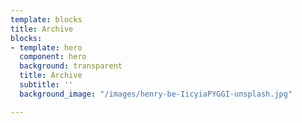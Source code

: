 ```yaml
---
template: blocks
title: Archive
blocks:
- template: hero
  component: hero
  background: transparent
  title: Archive
  subtitle: ''
  background_image: "/images/henry-be-IicyiaPYGGI-unsplash.jpg"

---
```

